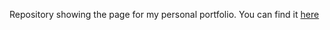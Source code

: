 Repository showing the page for my personal portfolio.
You can find it [here](https://f-espinoza.github.io/Felipe_Espinoza/)

